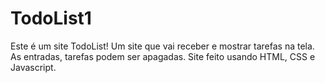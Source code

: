 # TodoList1

Este é um site TodoList!
Um site que vai receber e mostrar tarefas na tela.
As entradas, tarefas podem ser apagadas.
Site feito usando HTML, CSS e Javascript.
